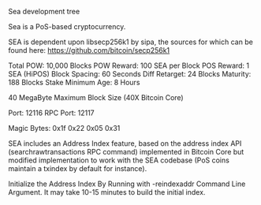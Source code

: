 
Sea development tree

Sea is a PoS-based cryptocurrency.

SEA is dependent upon libsecp256k1 by sipa, the sources for which can be found here:
https://github.com/bitcoin/secp256k1

Total POW: 10,000 Blocks
POW Reward: 100 SEA per Block
POS Reward: 1 SEA (HiPOS)
Block Spacing: 60 Seconds
Diff Retarget: 24 Blocks
Maturity: 188 Blocks
Stake Minimum Age: 8 Hours

40 MegaByte Maximum Block Size (40X Bitcoin Core)

Port: 12116
RPC Port: 12117

Magic Bytes: 0x1f 0x22 0x05 0x31

SEA includes an Address Index feature, based on the address index API (searchrawtransactions RPC command) implemented in Bitcoin Core but modified implementation to work with the SEA codebase (PoS coins maintain a txindex by default for instance).

Initialize the Address Index By Running with -reindexaddr Command Line Argument.  It may take 10-15 minutes to build the initial index.


